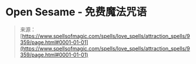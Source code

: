 <!--yml

category: 未分类

date: 2024-06-12 18:45:26

-->

# Open Sesame - 免费魔法咒语

> 来源：[https://www.spellsofmagic.com/spells/love_spells/attraction_spells/9359/page.html#0001-01-01](https://www.spellsofmagic.com/spells/love_spells/attraction_spells/9359/page.html#0001-01-01)
